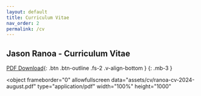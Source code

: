 ```yaml
---
layout: default
title: Curriculum Vitae
nav_order: 2
permalink: /cv
---
```



## Jason Ranoa - Curriculum Vitae 
[PDF Download](assets/cv/ranoa-cv-2024-august.pdf){: .btn .btn-outline .fs-2 .v-align-bottom }
{: .mb-3 }

<object 
	frameborder="0"
	allowfullscreen 
	data="assets/cv/ranoa-cv-2024-august.pdf" 
	type="application/pdf"
	width="100%"
	height="1000"
>